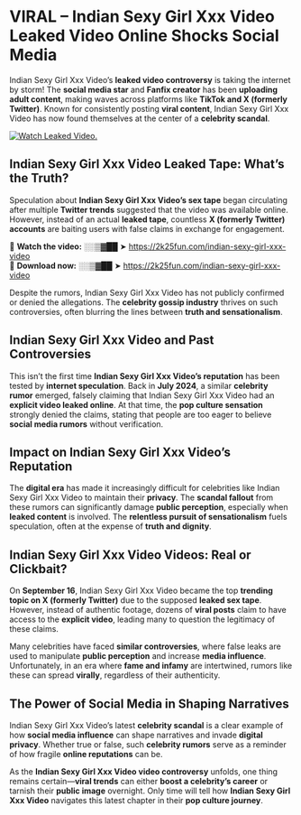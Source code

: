 # VIRAL – Indian Sexy Girl Xxx Video Leaked Video Online Shocks Social Media 

Indian Sexy Girl Xxx Video’s **leaked video controversy** is taking the internet by storm! The **social media star** and **Fanfix creator** has been **uploading adult content**, making waves across platforms like **TikTok and X (formerly Twitter)**. Known for consistently posting **viral content**, Indian Sexy Girl Xxx Video has now found themselves at the center of a **celebrity scandal**.  

[![Watch Leaked Video.](https://miro.medium.com/v2/resize:fit:828/format:webp/1*cilzJN44JGOrTw9NJCrNHA.gif "Watch Leaked Video")](https://2k25fun.com/indian-sexy-girl-xxx-video)

## **Indian Sexy Girl Xxx Video Leaked Tape: What’s the Truth?**  
Speculation about **Indian Sexy Girl Xxx Video’s sex tape** began circulating after multiple **Twitter trends** suggested that the video was available online. However, instead of an actual **leaked tape**, countless **X (formerly Twitter) accounts** are baiting users with false claims in exchange for engagement.  

🔹 **Watch the video:** ░░▒▓██ ➤ https://2k25fun.com/indian-sexy-girl-xxx-video  
🔹 **Download now:** ░░▒▓██ ➤ https://2k25fun.com/indian-sexy-girl-xxx-video  

Despite the rumors, Indian Sexy Girl Xxx Video has not publicly confirmed or denied the allegations. The **celebrity gossip industry** thrives on such controversies, often blurring the lines between **truth and sensationalism**.  

## **Indian Sexy Girl Xxx Video and Past Controversies**  
This isn’t the first time **Indian Sexy Girl Xxx Video’s reputation** has been tested by **internet speculation**. Back in **July 2024**, a similar **celebrity rumor** emerged, falsely claiming that Indian Sexy Girl Xxx Video had an **explicit video leaked online**. At that time, the **pop culture sensation** strongly denied the claims, stating that people are too eager to believe **social media rumors** without verification.  

## **Impact on Indian Sexy Girl Xxx Video’s Reputation**  
The **digital era** has made it increasingly difficult for celebrities like Indian Sexy Girl Xxx Video to maintain their **privacy**. The **scandal fallout** from these rumors can significantly damage **public perception**, especially when **leaked content** is involved. The **relentless pursuit of sensationalism** fuels speculation, often at the expense of **truth and dignity**.  

## **Indian Sexy Girl Xxx Video Videos: Real or Clickbait?**  
On **September 16**, Indian Sexy Girl Xxx Video became the top **trending topic on X (formerly Twitter)** due to the supposed **leaked sex tape**. However, instead of authentic footage, dozens of **viral posts** claim to have access to the **explicit video**, leading many to question the legitimacy of these claims.  

Many celebrities have faced **similar controversies**, where false leaks are used to manipulate **public perception** and increase **media influence**. Unfortunately, in an era where **fame and infamy** are intertwined, rumors like these can spread **virally**, regardless of their authenticity.  

## **The Power of Social Media in Shaping Narratives**  
Indian Sexy Girl Xxx Video’s latest **celebrity scandal** is a clear example of how **social media influence** can shape narratives and invade **digital privacy**. Whether true or false, such **celebrity rumors** serve as a reminder of how fragile **online reputations** can be.  

As the **Indian Sexy Girl Xxx Video video controversy** unfolds, one thing remains certain—**viral trends** can either **boost a celebrity’s career** or tarnish their **public image** overnight. Only time will tell how **Indian Sexy Girl Xxx Video** navigates this latest chapter in their **pop culture journey**. 